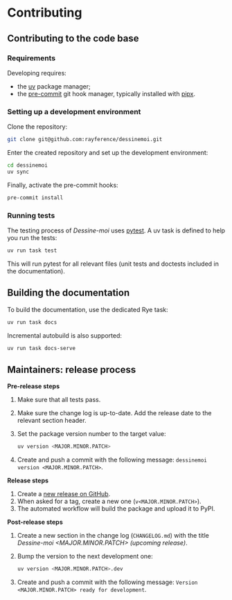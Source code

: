 # Contributing

## Contributing to the code base

### Requirements

Developing requires:

* the [uv](https://docs.astral.sh/uv/) package manager;
* the [pre-commit](https://pre-commit.com/) git hook manager, typically
  installed with [pipx](https://pipx.pypa.io/stable/).

### Setting up a development environment

Clone the repository:

```bash
git clone git@github.com:rayference/dessinemoi.git
```

Enter the created repository and set up the development environment:

```bash
cd dessinemoi
uv sync
```

Finally, activate the pre-commit hooks:

```bash
pre-commit install
```

### Running tests

The testing process of *Dessine-moi* uses [pytest](https://docs.pytest.org). A
uv task is defined to help you run the tests:

```bash
uv run task test
```

This will run pytest for all relevant files (unit tests and doctests included
in the documentation).

## Building the documentation

To build the documentation, use the dedicated Rye task:

```bash
uv run task docs
```

Incremental autobuild is also supported:

```bash
uv run task docs-serve
```

## Maintainers: release process

**Pre-release steps**

1. Make sure that all tests pass.
2. Make sure the change log is up-to-date. Add the release date to the relevant
   section header.
3. Set the package version number to the target value:

   ```bash
   uv version <MAJOR.MINOR.PATCH>
   ```

4. Create and push a commit with the following message:
   `dessinemoi version <MAJOR.MINOR.PATCH>`.

**Release steps**

1. Create a
   [new release on GitHub](https://github.com/rayference/dessinemoi/releases).
2. When asked for a tag, create a new one (`v<MAJOR.MINOR.PATCH>`).
3. The automated workflow will build the package and upload it to PyPI.

**Post-release steps**

1. Create a new section in the change log (`CHANGELOG.md`) with the title
   *Dessine-moi <MAJOR.MINOR.PATCH> (upcoming release)*.
2. Bump the version to the next development one:

   ```bash
   uv version <MAJOR.MINOR.PATCH>.dev
   ```

3. Create and push a commit with the following message:
   `Version <MAJOR.MINOR.PATCH> ready for development`.
